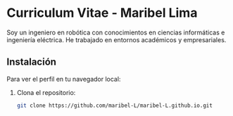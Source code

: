 # Curriculum Vitae - Maribel Lima

Soy un ingeniero en robótica con conocimientos en ciencias informáticas e ingeniería eléctrica. He trabajado en entornos académicos y empresariales.

## Instalación

Para ver el perfil en tu navegador local:

1. Clona el repositorio:
   ```bash
   git clone https://github.com/maribel-L/maribel-L.github.io.git
